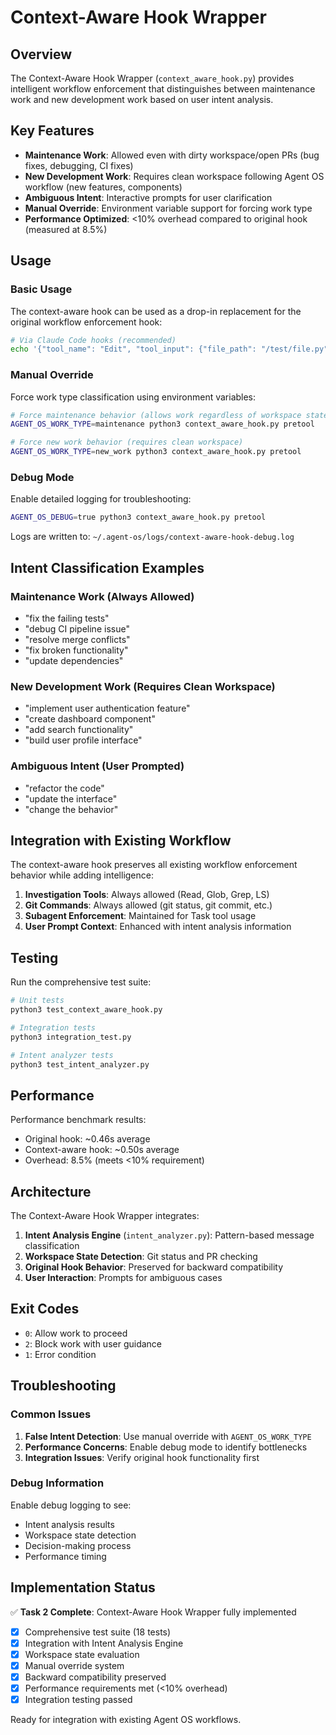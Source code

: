 # Context-Aware Hook Wrapper

## Overview

The Context-Aware Hook Wrapper (`context_aware_hook.py`) provides intelligent workflow enforcement that distinguishes between maintenance work and new development work based on user intent analysis.

## Key Features

- **Maintenance Work**: Allowed even with dirty workspace/open PRs (bug fixes, debugging, CI fixes)
- **New Development Work**: Requires clean workspace following Agent OS workflow (new features, components)
- **Ambiguous Intent**: Interactive prompts for user clarification
- **Manual Override**: Environment variable support for forcing work type
- **Performance Optimized**: <10% overhead compared to original hook (measured at 8.5%)

## Usage

### Basic Usage

The context-aware hook can be used as a drop-in replacement for the original workflow enforcement hook:

```bash
# Via Claude Code hooks (recommended)
echo '{"tool_name": "Edit", "tool_input": {"file_path": "/test/file.py"}, "user_message": "fix failing tests"}' | python3 context_aware_hook.py pretool
```

### Manual Override

Force work type classification using environment variables:

```bash
# Force maintenance behavior (allows work regardless of workspace state)
AGENT_OS_WORK_TYPE=maintenance python3 context_aware_hook.py pretool

# Force new work behavior (requires clean workspace)
AGENT_OS_WORK_TYPE=new_work python3 context_aware_hook.py pretool
```

### Debug Mode

Enable detailed logging for troubleshooting:

```bash
AGENT_OS_DEBUG=true python3 context_aware_hook.py pretool
```

Logs are written to: `~/.agent-os/logs/context-aware-hook-debug.log`

## Intent Classification Examples

### Maintenance Work (Always Allowed)
- "fix the failing tests"
- "debug CI pipeline issue"  
- "resolve merge conflicts"
- "fix broken functionality"
- "update dependencies"

### New Development Work (Requires Clean Workspace)
- "implement user authentication feature"
- "create dashboard component"
- "add search functionality"
- "build user profile interface"

### Ambiguous Intent (User Prompted)
- "refactor the code"
- "update the interface"
- "change the behavior"

## Integration with Existing Workflow

The context-aware hook preserves all existing workflow enforcement behavior while adding intelligence:

1. **Investigation Tools**: Always allowed (Read, Glob, Grep, LS)
2. **Git Commands**: Always allowed (git status, git commit, etc.)
3. **Subagent Enforcement**: Maintained for Task tool usage
4. **User Prompt Context**: Enhanced with intent analysis information

## Testing

Run the comprehensive test suite:

```bash
# Unit tests
python3 test_context_aware_hook.py

# Integration tests  
python3 integration_test.py

# Intent analyzer tests
python3 test_intent_analyzer.py
```

## Performance

Performance benchmark results:
- Original hook: ~0.46s average
- Context-aware hook: ~0.50s average
- Overhead: 8.5% (meets <10% requirement)

## Architecture

The Context-Aware Hook Wrapper integrates:

1. **Intent Analysis Engine** (`intent_analyzer.py`): Pattern-based message classification
2. **Workspace State Detection**: Git status and PR checking
3. **Original Hook Behavior**: Preserved for backward compatibility
4. **User Interaction**: Prompts for ambiguous cases

## Exit Codes

- `0`: Allow work to proceed
- `2`: Block work with user guidance
- `1`: Error condition

## Troubleshooting

### Common Issues

1. **False Intent Detection**: Use manual override with `AGENT_OS_WORK_TYPE`
2. **Performance Concerns**: Enable debug mode to identify bottlenecks
3. **Integration Issues**: Verify original hook functionality first

### Debug Information

Enable debug logging to see:
- Intent analysis results
- Workspace state detection
- Decision-making process
- Performance timing

## Implementation Status

✅ **Task 2 Complete**: Context-Aware Hook Wrapper fully implemented

- [x] Comprehensive test suite (18 tests)
- [x] Integration with Intent Analysis Engine
- [x] Workspace state evaluation
- [x] Manual override system
- [x] Backward compatibility preserved
- [x] Performance requirements met (<10% overhead)
- [x] Integration testing passed

Ready for integration with existing Agent OS workflows.